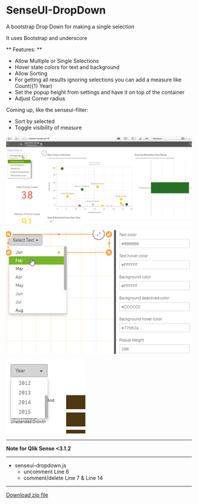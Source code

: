 # SenseUI-DropDown
A bootstrap Drop Down for making a single selection

It uses Bootstrap and underscore

** Features: **
- Allow Multiple or Single Selections
- Hover state colors for text and background
- Allow Sorting
- For getting all results ignoring selections you can add a measure like Count({1} Year)
- Set the popup height from settings and have it on top of the container
- Adjust Corner radius

Coming up, like the senseui-filter:
- Sort by selected
- Toggle visibility of measure

![SenseUI - Drop Down](/screenshot1.png?raw=true "SenseUI - Drop Down")

![SenseUI - Drop Down](/screenshot3.png?raw=true "SenseUI - Drop Down")

![SenseUI - Drop Down](/screenshot4.png?raw=true "SenseUI - Drop Down")

*********************************
**Note for Qlik Sense <3.1.2**
*********************************

- senseui-dropdown.js 
	- uncomment Line 6
	- comment/delete Line 7 & Line 14

---

[Download zip file](https://github.com/yianni-ververis/SenseUI-DropDown/archive/master.zip)